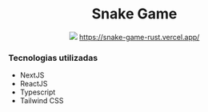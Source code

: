 <div>
    <div align = "center">
        <h1>Snake Game</h1>
        <img src="https://user-images.githubusercontent.com/47988061/152659105-6e12f570-5bfc-4dff-a768-32967d5a2cb9.jpg"/>
        <a href="https://snake-game-rust.vercel.app/" target="_blank">https://snake-game-rust.vercel.app/</a>
    </div>
    <h3>Tecnologias utilizadas</h3>
    <ul>
        <li>NextJS</li>
        <li>ReactJS</li>
        <li>Typescript</li>
        <li>Tailwind CSS</li>
    </ul>
</div>